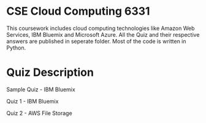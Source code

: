 
# CSE Cloud Computing 6331
This coursework includes cloud computing technologies like Amazon Web Services, IBM Bluemix and Microsoft Azure.
All the Quiz and their respective answers are published in seperate folder.
Most of the code is written in Python.

# Quiz Description

Sample Quiz - IBM Bluemix

Quiz 1 - IBM Bluemix

Quiz 2 - AWS File Storage
